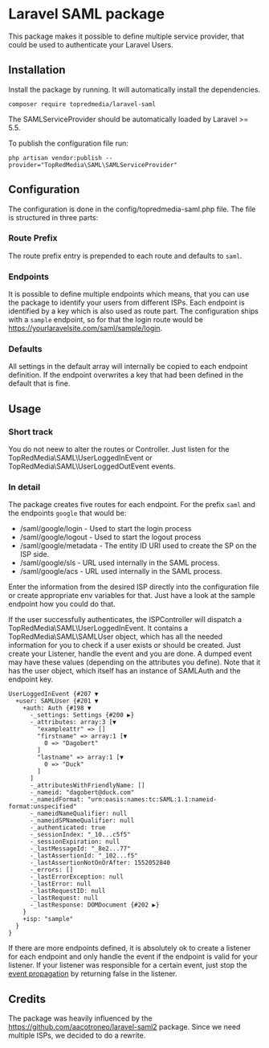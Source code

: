 # Laravel SAML package

This package makes it possible to define multiple service provider, that could be used to authenticate your Laravel Users.   

## Installation

Install the package by running. It will automatically install the dependencies.

`composer require topredmedia/laravel-saml`

The SAMLServiceProvider should be automatically loaded by Laravel >= 5.5. 

To publish the configuration file run:

`php artisan vendor:publish --provider="TopRedMedia\SAML\SAMLServiceProvider"`

## Configuration

The configuration is done in the config/topredmedia-saml.php file. The file is structured in three parts:

### Route Prefix

The route prefix entry is prepended to each route and defaults to `saml`. 

### Endpoints

It is possible to define multiple endpoints which means, that you can use the package to identify your users from different ISPs. Each endpoint is identified by a key which is also used as route part. The configuration ships with a `sample` endpoint, so for that the login route would be https://yourlaravelsite.com/saml/sample/login.

### Defaults

All settings in the default array will internally be copied to each endpoint definition. If the endpoint overwrites a key that had been defined in the default that is fine.   

## Usage

### Short track

You do not neew to alter the routes or Controller. Just listen for the TopRedMedia\SAML\UserLoggedInEvent or TopRedMedia\SAML\UserLoggedOutEvent events.

### In detail

The package creates five routes for each endpoint. For the prefix `saml` and the endpoints `google` that would be:

* /saml/google/login - Used to start the login process
* /saml/google/logout - Used to start the logout process
* /saml/google/metadata - The entity ID URI used to create the SP on the ISP side. 
* /saml/google/sls - URL used internally in the SAML process.
* /saml/google/acs - URL used internally in the SAML process.
 
Enter the information from the desired ISP directly into the configuration file or create appropriate env variables for that. Just have a look at the sample endpoint how you could do that.  

If the user successfully authenticates, the ISPController will dispatch a TopRedMedia\SAML\UserLoggedInEvent. It contains a TopRedMedia\SAML\SAMLUser object, which has all the needed information for you to check if a user exists or should be created. Just create your Listener, handle the event and you are done. A dumped event may have these values (depending on the attributes you define). Note that it has the user object, which itself has an instance of SAMLAuth and the endpoint key.

```
UserLoggedInEvent {#207 ▼
  +user: SAMLUser {#201 ▼
    +auth: Auth {#198 ▼
      -_settings: Settings {#200 ▶}
      -_attributes: array:3 [▼
        "exampleattr" => []
        "firstname" => array:1 [▼
          0 => "Dagobert"
        ]
        "lastname" => array:1 [▼
          0 => "Duck"
        ]
      ]
      -_attributesWithFriendlyName: []
      -_nameid: "dagobert@duck.com"
      -_nameidFormat: "urn:oasis:names:tc:SAML:1.1:nameid-format:unspecified"
      -_nameidNameQualifier: null
      -_nameidSPNameQualifier: null
      -_authenticated: true
      -_sessionIndex: "_10...c5f5"
      -_sessionExpiration: null
      -_lastMessageId: "_8e2...77"
      -_lastAssertionId: "_102...f5"
      -_lastAssertionNotOnOrAfter: 1552052840
      -_errors: []
      -_lastErrorException: null
      -_lastError: null
      -_lastRequestID: null
      -_lastRequest: null
      -_lastResponse: DOMDocument {#202 ▶}
    }
    +isp: "sample"
  }
}
```  

If there are more endpoints defined, it is absolutely ok to create a listener for each endpoint and only handle the event if the endpoint is valid for your listener. If your listener was responsible for a certain event, just stop the <a href='https://laravel.com/docs/5.7/events#defining-listeners'>event propagation</a> by returning false in the listener. 

## Credits

The package was heavily influenced by the https://github.com/aacotroneo/laravel-saml2 package. Since we need multiple ISPs, we decided to do a rewrite. 
